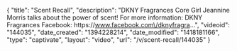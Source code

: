 {
    "title": "Scent Recall",
    "description": "DKNY Fragrances Core Girl Jeannine Morris talks about the power of scent! For more information: DKNY Fragrances Facebook: https:\/\/www.facebook.com\/dknyfragra...",
    "videoid": "144035",
    "date_created": "1394228214",
    "date_modified": "1418181166",
    "type": "captivate",
    "layout": "video",
    "url": "\/v\/scent-recall\/144035"
}